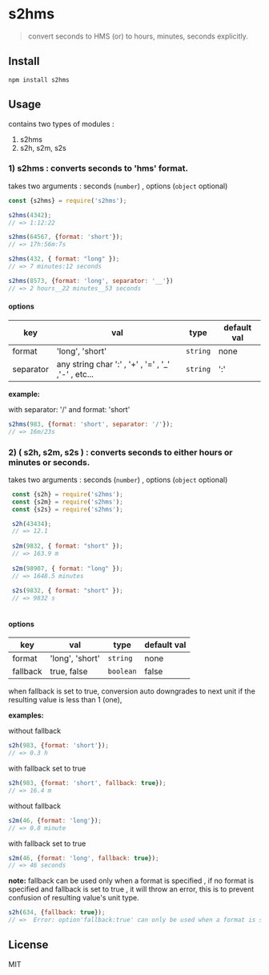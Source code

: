 # s2hms
> convert seconds to HMS (or) to hours, minutes, seconds explicitly.

## Install

```
npm install s2hms
```

## Usage

contains two types of modules : 

1. s2hms
2. s2h, s2m, s2s


### 1) s2hms : converts seconds to 'hms' format.

takes two arguments :  seconds (`number`) , options (`object` optional)

```js
const {s2hms} = require('s2hms');

s2hms(4342);
// => 1:12:22

s2hms(64567, {format: 'short'});
// => 17h:56m:7s

s2hms(432, { format: "long" });
// => 7 minutes:12 seconds

s2hms(8573, {format: 'long', separator: '__'})
// => 2 hours__22 minutes__53 seconds

```

#### options

| **key** | **val** | **type** | **default val** |
| --- | --- | --- | --- |
| format |'long', 'short' | `string` | none |
| separator | any string char ':' , '+' , '=' , '_' ,'-' , etc... | `string` | ':' |
  
  
  
 **example:**
 
 with separator: '/' and format: 'short'

```js
s2hms(983, {format: 'short', separator: '/'});
// => 16m/23s

```

### 2) ( s2h, s2m, s2s ) : converts seconds to either hours or minutes or seconds.

takes two arguments :  seconds (`number`) , options (`object` optional)

```js
 const {s2h} = require('s2hms'); 
 const {s2m} = require('s2hms'); 
 const {s2s} = require('s2hms'); 

 s2h(43434);
 // => 12.1
 
 s2m(9832, { format: "short" });
 // => 163.9 m
 
 s2m(98907, { format: "long" });
 // => 1648.5 minutes
 
 s2s(9832, { format: "short" });
 // => 9832 s
 

```

#### options

| **key** | **val** | **type** | **default val** |
| --- | --- | --- | --- |
| format | 'long', 'short' | `string` | none |
| fallback | true, false | `boolean` | false |

when fallback is set to true, conversion auto downgrades to next unit if the resulting value is less than 1 (one), 

**examples:**

without fallback

```js
s2h(983, {format: 'short'});
// => 0.3 h
```
with fallback set to true

```js
s2h(983, {format: 'short', fallback: true});
// => 16.4 m
```

without fallback

```js
s2m(46, {format: 'long'});
// => 0.8 minute
```

with fallback set to true

```js
s2m(46, {format: 'long', fallback: true});
// => 46 seconds
```

**note:**
fallback can be used only when a format is specified , if no format is specified and fallback is set to true , it will throw an error, this is to prevent confusion of resulting value's unit type.

```js
s2h(634, {fallback: true});
// =>  Error: option'fallback:true' can only be used when a format is specified 
```


## License

MIT
